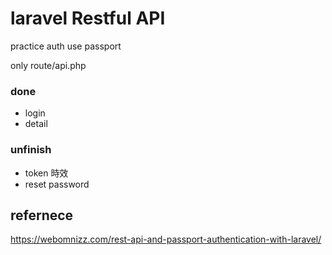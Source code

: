 # laravel Restful API


practice auth use passport 

only route/api.php



### done
- login
- detail

### unfinish
- token 時效
- reset password 



## refernece
 https://webomnizz.com/rest-api-and-passport-authentication-with-laravel/


